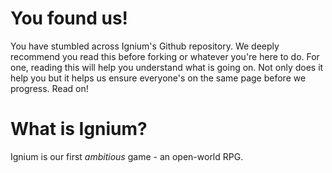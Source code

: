 You found us!
======

You have stumbled across Ignium's Github repository. We deeply recommend you read this before forking or whatever you're here to do. For one, reading this will help you understand what is going on. Not only does it help you but it helps us ensure everyone's on the same page before we progress. Read on!

What is Ignium?
======

Ignium is our first *ambitious* game - an open-world RPG.
